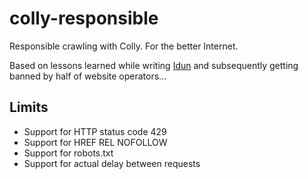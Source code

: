 # colly-responsible
Responsible crawling with Colly. For the better Internet.

Based on lessons learned while writing [Idun](https://github.com/tb0hdan/idun) and subsequently getting banned by half of website operators...


## Limits

- Support for HTTP status code 429
- Support for HREF REL NOFOLLOW
- Support for robots.txt
- Support for actual delay between requests
